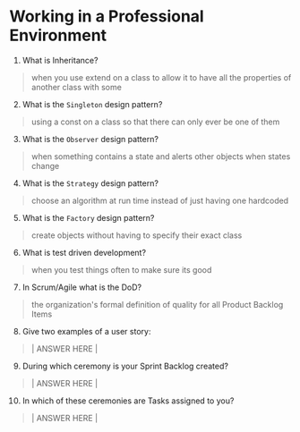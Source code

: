 # Working in a Professional Environment
01. What is Inheritance?

> when you use extend on a class to allow it to have all the properties of another class with some 

02. What is the `Singleton` design pattern?

>   using a const on a class so that there can only ever be one of them

03. What is the `Observer` design pattern?

> when something contains a state and alerts other objects when states change

04. What is the `Strategy` design pattern?

> choose an algorithm at run time instead of just having one hardcoded

05. What is the `Factory` design pattern?

> create objects without having to specify their exact class

06. What is test driven development?

> when you test things often to make sure its good

07. In Scrum/Agile what is the DoD?

> the organization's formal definition of quality for all Product Backlog Items

08. Give two examples of a user story:

> | ANSWER HERE |

09. During which ceremony is your Sprint Backlog created?

> | ANSWER HERE |

10. In which of these ceremonies are Tasks assigned to you?

> | ANSWER HERE |
